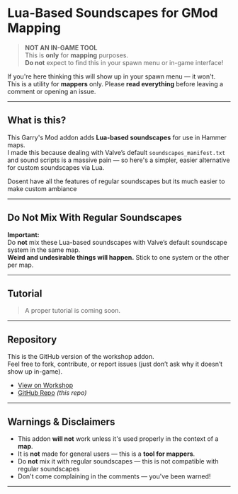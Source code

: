 #  Lua-Based Soundscapes for GMod Mapping 

> **NOT AN IN-GAME TOOL**  
> This is **only** for **mapping** purposes.  
> **Do not** expect to find this in your spawn menu or in-game interface!

If you're here thinking this will show up in your spawn menu — it won't.  
This is a utility for **mappers** only. Please **read everything** before leaving a comment or opening an issue.

---

## What is this?

This Garry's Mod addon adds **Lua-based soundscapes** for use in Hammer maps.  
I made this because dealing with Valve’s default `soundscapes_manifest.txt` and sound scripts is a massive pain — so here's a simpler, easier alternative for custom soundscapes via Lua.

Dosent have all the features of regular soundscapes but its much easier to make custom ambiance

---

## Do Not Mix With Regular Soundscapes

**Important:**  
Do **not** mix these Lua-based soundscapes with Valve’s default soundscape system in the same map.  
**Weird and undesirable things will happen.** Stick to one system or the other per map.

---

## Tutorial

> A proper tutorial is coming soon.

---

## Repository

This is the GitHub version of the workshop addon.  
Feel free to fork, contribute, or report issues (just don’t ask why it doesn’t show up in-game).

- [View on Workshop](https://steamcommunity.com/sharedfiles/filedetails/?id=3465425104)
- [GitHub Repo](#) *(this repo)*

---

## Warnings & Disclaimers

- This addon **will not** work unless it's used properly in the context of a **map**.
- It is **not** made for general users — this is a **tool for mappers**.
- Do **not** mix it with regular soundscapes — this is not compatible with regular soundscapes
- Don't come complaining in the comments — you've been warned!

---
